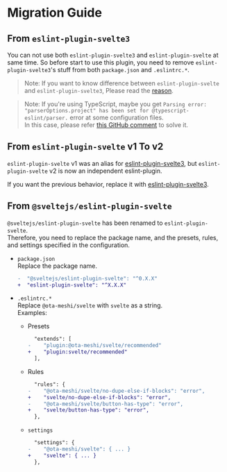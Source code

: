 # Migration Guide

## From `eslint-plugin-svelte3`

You can not use both `eslint-plugin-svelte3` and `eslint-plugin-svelte` at same time.
So before start to use this plugin, you need to remove `eslint-plugin-svelte3`'s stuff from both `package.json` and `.eslintrc.*`.

> Note: If you want to know difference between `eslint-plugin-svelte` and `eslint-plugin-svelte3`, Please read the [reason](../#why).

> Note: If you're using TypeScript, maybe you get `Parsing error: "parserOptions.project" has been set for @typescript-eslint/parser.` error at some configuration files.<br>In this case, please refer [this GitHub comment](https://github.com/typescript-eslint/typescript-eslint/issues/1723#issuecomment-626766041) to solve it.

## From `eslint-plugin-svelte` v1 To v2

`eslint-plugin-svelte` v1 was an alias for [eslint-plugin-svelte3], but `eslint-plugin-svelte` v2 is now an independent eslint-plugin.

If you want the previous behavior, replace it with [eslint-plugin-svelte3].

[eslint-plugin-svelte3]: https://github.com/sveltejs/eslint-plugin-svelte3

## From `@sveltejs/eslint-plugin-svelte`

`@sveltejs/eslint-plugin-svelte` has been renamed to `eslint-plugin-svelte`.\
Therefore, you need to replace the package name, and the presets, rules, and settings specified in the configuration.

- `package.json`\
  Replace the package name.

  ```diff
  -  "@sveltejs/eslint-plugin-svelte": "^0.X.X"
  +  "eslint-plugin-svelte": "^X.X.X"
  ```

- `.eslintrc.*`\
  Replace `@ota-meshi/svelte` with `svelte` as a string.\
  Examples:

  - Presets

    ```diff
      "extends": [
    -    "plugin:@ota-meshi/svelte/recommended"
    +    "plugin:svelte/recommended"
      ],
    ```

  - Rules

    ```diff
      "rules": {
    -    "@ota-meshi/svelte/no-dupe-else-if-blocks": "error",
    +    "svelte/no-dupe-else-if-blocks": "error",
    -    "@ota-meshi/svelte/button-has-type": "error",
    +    "svelte/button-has-type": "error",
      },
    ```

  - `settings`

    ```diff
      "settings": {
    -    "@ota-meshi/svelte": { ... }
    +    "svelte": { ... }
      },
    ```

